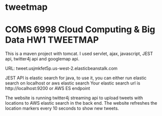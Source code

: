 # tweetmap
COMS 6998 Cloud Computing & Big Data HW1 TWEETMAP
============

This is a maven project with tomcat. I used servlet, ajax, javascript, JEST api, twitter4j api and googlemap api.

URL:
tweet.usjmkfet5p.us-west-2.elasticbeanstalk.com

JEST API is elastic search for java, to use it, you can either run elastic search on localhost or aws elastic search
Your elastic search url is http://localhost:9200 or AWS ES endpoint

The website is running twitter4j streaming api to upload tweets with locations to AWS elastic search in the back end.
The website refreshes the location markers every 10 seconds to show new tweets.
